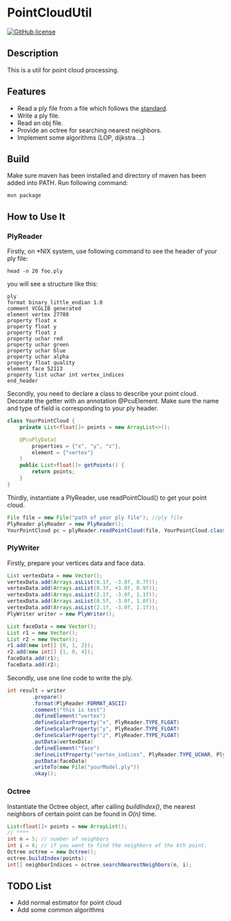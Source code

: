 # PointCloudUtil

[![GitHub license](https://img.shields.io/github/license/Jimmie00x0000/PointCloudUtil.svg)](https://github.com/Jimmie00x0000/PointCloudUtil/blob/master/LICENSE)


## Description

This is a util for point cloud processing. 

## Features
* Read a ply file from a file which follows the [standard](http://paulbourke.net/dataformats/ply/).
* Write a ply file.
* Read an obj file.
* Provide an octree for searching nearest neighbors.
* Implement some algorithms (LOP, dijkstra ...)

## Build

Make sure maven has been installed and directory of maven has been added into PATH. Run following command:
```shell
mvn package
```

## How to Use It
### PlyReader
Firstly, on *NIX system, use following command to see the header of your ply file:
```shell
head -n 20 foo.ply

```
you will see a structure like this:
```
ply
format binary_little_endian 1.0
comment VCGLIB generated
element vertex 27788
property float x
property float y
property float z
property uchar red
property uchar green
property uchar blue
property uchar alpha
property float quality
element face 52113
property list uchar int vertex_indices
end_header
```

Secondly, you need to declare a class to describe your point cloud. Decorate the getter with an annotation \@PcuElement. Make sure the name and type of field is corresponding to your ply header.
```java
class YourPointCloud {
    private List<float[]> points = new ArrayList<>();

    @PcuPlyData(
        properties = {"x", "y", "z"},
        element = {"vertex"}
    )
    public List<float[]> getPoints() {
        return points;
    }
}
```

Thirdly, instantiate a PlyReader, use readPointCloud() to get your point cloud.
```java
File file = new File("path of your ply file"); //ply file
PlyReader plyReader = new PlyReader();
YourPointCloud pc = plyReader.readPointCloud(file, YourPointCloud.class);
```

### PlyWriter
Firstly, prepare your vertices data and face data.
```java
List vertexData = new Vector();
vertexData.add(Arrays.asList(0.1f, -3.0f, 0.7f));
vertexData.add(Arrays.asList(0.3f, +3.0f, 0.9f));
vertexData.add(Arrays.asList(2.1f, -3.0f, 1.1f));
vertexData.add(Arrays.asList(0.5f, -3.0f, 1.0f));
vertexData.add(Arrays.asList(2.1f, -3.0f, 1.1f));
PlyWriter writer = new PlyWriter();

List faceData = new Vector();
List r1 = new Vector();
List r2 = new Vector();
r1.add(new int[] {0, 1, 2});
r2.add(new int[] {1, 0, 4});
faceData.add(r1);
faceData.add(r2);
```

Secondly, use one line code to write the ply.
```java
int result = writer
        .prepare()
        .format(PlyReader.FORMAT_ASCII)
        .comment("this is test")
        .defineElement("vertex")
        .defineScalarProperty("x", PlyReader.TYPE_FLOAT)
        .defineScalarProperty("y", PlyReader.TYPE_FLOAT)
        .defineScalarProperty("z", PlyReader.TYPE_FLOAT)
        .putData(vertexData)
        .defineElement("face")
        .defineListProperty("vertex_indices", PlyReader.TYPE_UCHAR, PlyReader.TYPE_INT)
        .putData(faceData)
        .writeTo(new File("yourModel.ply"))
        .okay();

```

### Octree
Instantiate the Octree object, after calling *buildIndex()*, the nearest neighbors of certain point can be found in *O(n)* time.
```java
List<float[]> points = new ArrayList();
// ****
int n = 5; // number of neighbors
int i = 6; // if you want to find the neighbors of the 6th point.
Octree octree = new Octree();
octree.buildIndex(points);
int[] neighborIndices = octree.searchNearestNeighbors(n, i);
```
## TODO List
* Add normal estimator for point cloud
* Add some common algorithms


